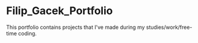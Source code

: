 # Filip_Gacek_Portfolio
This portfolio contains projects that I've made during my studies/work/free-time coding. 
